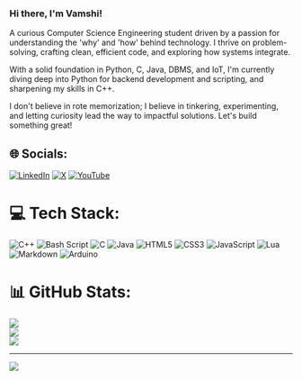 ### Hi there, I'm Vamshi!

A curious Computer Science Engineering student driven by a passion for understanding the 'why' and 'how' behind technology. I thrive on problem-solving, crafting clean, efficient code, and exploring how systems integrate.

With a solid foundation in Python, C, Java, DBMS, and IoT, I'm currently diving deep into Python for backend development and scripting, and sharpening my skills in C++.

I don't believe in rote memorization; I believe in tinkering, experimenting, and letting curiosity lead the way to impactful solutions. Let's build something great!


## 🌐 Socials:
[![LinkedIn](https://img.shields.io/badge/LinkedIn-%230077B5.svg?logo=linkedin&logoColor=white)](https://linkedin.com/in/vamshi-afk) [![X](https://img.shields.io/badge/X-black.svg?logo=X&logoColor=white)](https://x.com/Vamshi_2k5) [![YouTube](https://img.shields.io/badge/YouTube-%23FF0000.svg?logo=YouTube&logoColor=white)](https://youtube.com/@vamshi6076) 

# 💻 Tech Stack:
![C++](https://img.shields.io/badge/c++-%2300599C.svg?style=for-the-badge&logo=c%2B%2B&logoColor=white) ![Bash Script](https://img.shields.io/badge/bash_script-%23121011.svg?style=for-the-badge&logo=gnu-bash&logoColor=white) ![C](https://img.shields.io/badge/c-%2300599C.svg?style=for-the-badge&logo=c&logoColor=white) ![Java](https://img.shields.io/badge/java-%23ED8B00.svg?style=for-the-badge&logo=openjdk&logoColor=white) ![HTML5](https://img.shields.io/badge/html5-%23E34F26.svg?style=for-the-badge&logo=html5&logoColor=white) ![CSS3](https://img.shields.io/badge/css3-%231572B6.svg?style=for-the-badge&logo=css3&logoColor=white) ![JavaScript](https://img.shields.io/badge/javascript-%23323330.svg?style=for-the-badge&logo=javascript&logoColor=%23F7DF1E) ![Lua](https://img.shields.io/badge/lua-%232C2D72.svg?style=for-the-badge&logo=lua&logoColor=white) ![Markdown](https://img.shields.io/badge/markdown-%23000000.svg?style=for-the-badge&logo=markdown&logoColor=white) ![Arduino](https://img.shields.io/badge/-Arduino-00979D?style=for-the-badge&logo=Arduino&logoColor=white)
# 📊 GitHub Stats:
![](https://github-readme-stats.vercel.app/api?username=vamshi-afk&theme=dark&hide_border=false&include_all_commits=true&count_private=false)<br/>
![](https://nirzak-streak-stats.vercel.app/?user=vamshi-afk&theme=dark&hide_border=false)<br/>
![](https://github-readme-stats.vercel.app/api/top-langs/?username=vamshi-afk&theme=dark&hide_border=false&include_all_commits=true&count_private=false&layout=compact)

---
[![](https://visitcount.itsvg.in/api?id=vamshi-afk&icon=0&color=0)](https://visitcount.itsvg.in)

<!-- Proudly created with GPRM ( https://gprm.itsvg.in ) -->
